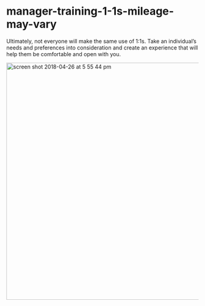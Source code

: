 # manager-training-1-1s-mileage-may-vary

Ultimately, not everyone will make the same use of 1:1s. Take an individual’s needs and preferences into consideration and create an experience that will help them be comfortable and open with you. 

<img width="621" alt="screen shot 2018-04-26 at 5 55 44 pm" src="https://user-images.githubusercontent.com/18661767/39334084-3e10a2c4-497b-11e8-9cbd-aa27451ab5e8.png">
